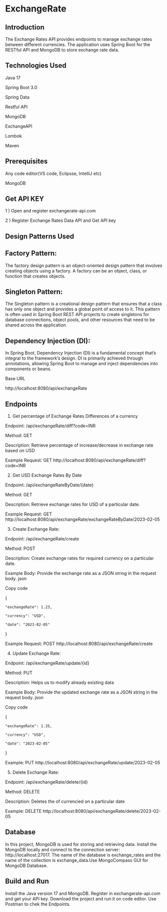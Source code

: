 # ExchangeRate

## Introduction

The Exchange Rates API provides endpoints to manage exchange rates between different currencies. The application uses Spring Boot for the RESTful API and MongoDB to store exchange rate data.

## Technologies Used

Java 17

Spring Boot 3.0

Spring Data

Restful API

MongoDB

ExchangeAPI

Lombok

Maven

## Prerequisites

Any code editor(VS code, Eclipsse, IntelliJ etc)

MongoDB

## Get API KEY 

1 ) Open and register exchangerate-api.com

2 ) Register Exchange Rates Data API and Get API key

## Design Patterns Used

## Factory Pattern:

The factory design pattern is an object-oriented design pattern that involves creating objects using a factory. A factory can be an object, class, or function that creates objects.

## Singleton Pattern:

The Singleton pattern is a creational design pattern that ensures that a class has only one object and provides a global point of access to it. This pattern is often used in Spring Boot REST API projects to create singletons for database connections, object pools, and other resources that need to be shared across the application.

## Dependency Injection (DI):

In Spring Boot, Dependency Injection (DI) is a fundamental concept that’s integral to the framework’s design. DI is primarily achieved through annotations, allowing Spring Boot to manage and inject dependencies into components or beans. 

Base URL

http://localhost:8080/api/exchangeRate

## Endpoints

 1. Get percentage of Exchange Rates Differences of a currency 

  Endpoint: /api/exchangeRate/diff?code=INR

  Method: GET

  Description: Retrieve percentage of increase/decrease in exchange rate based on USD

  Example Request: GET http://localhost:8080/api/exchangeRate/diff?code=INR

2. Get  USD Exchange Rates By Date

  Endpoint: /api/exchangeRateByDate/{date}

  Method: GET

  Description: Retrieve exchange rates for USD of a particular date.

  Example Request: GET http://localhost:8080/api/exchangeRate/exchangeRateByDate/2023-02-05

3. Create Exchange Rate:

  Endpoint: /api/exchangeRate/create

  Method: POST

  Description: Create exchange rates for required currency on a particular date.

  Example Body: Provide the exchange rate as a JSON string in the request body.
  json

  Copy code

  {

    "exchangeRate": 1.23, 

    "currency": "USD",

    "date": "2023-02-05"

  }

  Example Request: POST http://localhost:8080/api/exchangeRate/create

4. Update Exchange Rate:

  Endpoint: /api/exchangeRate/update/{id}

  Method: PUT

  Description: Helps us to modify already existing data

  Example Body: Provide the updated exchange rate as a JSON string in the request body.
  json

  Copy code

  {

    "exchangeRate": 1.35,

    "currency": "USD",

    "date": "2023-02-05"

  }

  Example: PUT http://localhost:8080/api/exchangeRate/update/2023-02-05

 5. Delete Exchange Rate:

  Endpoint: /api/exchangeRate/delete/{id}

  Method: DELETE

  Description: Deletes the of currencied on a particular date

  Example: DELETE http://localhost:8080/api/exchangeRate/delete/2023-02-05

  ## Database
  
  In this project, MongoDB is used for storing and retrieving data. Install the MongoDB locally and connect to the connection server: http://localhost:27017.
  The name of the database is exchange_rates and the name of the collection is exchange_data.Use MongoCompass GUI for MongoDB Database.

  ## Build and Run

  Install the Java version 17 and MongoDB. Register in exchangerate-api.com and get your API key. Download the project and run it on code editor. Use Postman to chek the Endpoints.

  






